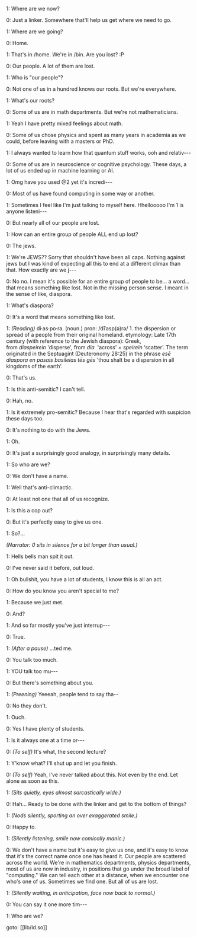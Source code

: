 1: Where are we now?

0: Just a linker. Somewhere that'll help us get where we need to go.

1: Where are we going?

0: Home.

1: That's in /home. We're in /bin. Are you lost? :P

0: Our people. A lot of them are lost.

1: Who is "our people"?

0: Not one of us in a hundred knows our roots. But we're everywhere.

1: What's our roots?

0: Some of us are in math departments. But we're not mathematicians.

1: Yeah I have pretty mixed feelings about math.

0: Some of us chose physics and spent as many years in academia as we could, before leaving with a masters or PhD.

1: I always wanted to learn how that quantum stuff works, ooh and relativ---

0: Some of us are in neuroscience or cognitive psychology. These days, a lot of us ended up in machine learning or AI.

1: Omg have you used @2 yet it's incredi---

0: Most of us have found computing in some way or another.

1: Sometimes I feel like I'm just talking to myself here. Hhellooooo I'm 1 is anyone listeni---

0: But nearly all of our people are lost.

1: How can an entire group of people ALL end up lost?

0: The jews.

1: We're JEWS?? Sorry that shouldn't have been all caps. Nothing against jews but I was kind of expecting all this to end at a different climax than that. How exactly are we j---

0: No no. I mean it's possible for an entire group of people to be... a word... that means something like lost. Not in the missing person sense. I meant in the sense of like, diaspora.

1: What's diaspora? 

0: It's a word that means something like lost.

1: _(Reading)_
	di·as·po·ra.
	(noun.)
	pron: /dīˈasp(ə)rə/
	1. the dispersion or spread of a people from their original homeland.
	etymology: Late 17th century (with reference to the Jewish diaspora): Greek, from _diaspeirein_ 'disperse', from _dia_  'across' + _speirein_ ‘scatter’. The term originated in the Septuagint (Deuteronomy 28:25) in the phrase _esē diaspora en pasais basileias tēs gēs_ 'thou shalt be a dispersion in all kingdoms of the earth'.

0: That's us.

1: Is this anti-semitic? I can't tell.

0: Hah, no.

1: Is it extremely pro-semitic? Because I hear that's regarded with suspicion these days too.

0: It's nothing to do with the Jews.

1: Oh.

0: It's just a surprisingly good analogy, in surprisingly many details.

1: So who are we?

0: We don't have a name.

1: Well that's anti-climactic.

0: At least not one that all of us recognize.

1: Is this a cop out?

0: But it's perfectly easy to give us one.

1: So?...

_(Narrator: 0 sits in silence for a bit longer than usual.)_

1: Hells bells man spit it out.

0: I've never said it before, out loud.

1: Oh bullshit, you have a lot of students, I know this is all an act.

0: How do you know you aren't special to me?

1: Because we just met.

0: And?

1: And so far mostly you've just interrup---

0: True.

1: _(After a pause)_ ...ted me.

0: You talk too much.

1: YOU talk too mu---

0: But there's something about you.

1: _(Preening)_ Yeeeah, people tend to say tha--

0: No they don't.

1: Ouch.

0: Yes I have plenty of students.

1: Is it always one at a time or---

0: _(To self)_ It's what, the second lecture?

1: Y'know what? I'll shut up and let you finish.

0: _(To self)_ Yeah, I've never talked about this. Not even by the end. Let alone as soon as this.

1: _(Sits quietly, eyes almost sarcastically wide.)_

0: Hah... Ready to be done with the linker and get to the bottom of things?

1: _(Nods silently, sporting an over exaggerated smile.)_

0: Happy to.

1: _(Silently listening, smile now comically manic.)_

0: We don't have a name but it's easy to give us one, and it's easy to know that it's the correct name once one has heard it. Our people are scattered across the world. We're in mathematics departments, physics departments, most of us are now in industry, in positions that go under the broad label of "computing." We can tell each other at a distance, when we encounter one who's one of us. Sometimes we find one. But all of us are lost.

1: _(Silently waiting, in anticipation, face now back to normal.)_

0: You can say it one more tim---

1: Who are we?

goto: [[lib/ld.so]]
